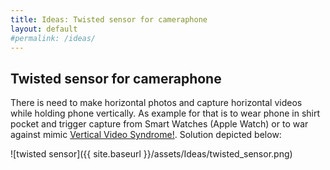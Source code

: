```yaml
---
title: Ideas: Twisted sensor for cameraphone 
layout: default
#permalink: /ideas/
---
```


## Twisted sensor for cameraphone 

There is need to make horizontal photos and capture horizontal videos while holding phone vertically. As example for that is to wear phone in shirt pocket and trigger capture from Smart Watches (Apple Watch) or to war against mimic [Vertical Video Syndrome!](https://www.youtube.com/watch?v=Bt9zSfinwFA). Solution depicted below:

![twisted sensor]({{ site.baseurl }}/assets/Ideas/twisted_sensor.png)


